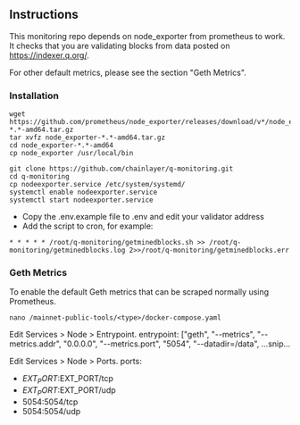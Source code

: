 ## Instructions

This monitoring repo depends on node_exporter from prometheus to work. 
It checks that you are validating blocks from data posted on https://indexer.q.org/.

For other default metrics, please see the section "Geth Metrics".

### Installation

```
wget https://github.com/prometheus/node_exporter/releases/download/v*/node_exporter-*.*-amd64.tar.gz
tar xvfz node_exporter-*.*-amd64.tar.gz
cd node_exporter-*.*-amd64
cp node_exporter /usr/local/bin

git clone https://github.com/chainlayer/q-monitoring.git
cd q-monitoring
cp nodeexporter.service /etc/system/systemd/
systemctl enable nodeexporter.service
systemctl start nodeexporter.service
```

* Copy the .env.example file to .env and edit your validator address
* Add the script to cron, for example:

```
* * * * * /root/q-monitoring/getminedblocks.sh >> /root/q-monitoring/getminedblocks.log 2>>/root/q-monitoring/getminedblocks.err
```

### Geth Metrics

To enable the default Geth metrics that can be scraped normally using Prometheus.

```
nano /mainnet-public-tools/<type>/docker-compose.yaml
```

Edit Services > Node > Entrypoint.
entrypoint: ["geth", "--metrics", "--metrics.addr", "0.0.0.0", "--metrics.port", "5054", "--datadir=/data", ...snip...

Edit Services > Node > Ports.
ports:
- $EXT_PORT:$EXT_PORT/tcp
- $EXT_PORT:$EXT_PORT/udp
- 5054:5054/tcp
- 5054:5054/udp
